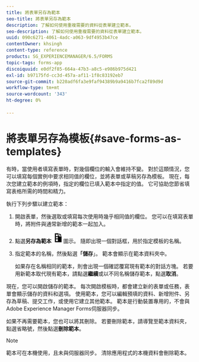 ```yaml
---
title: 將表單另存為範本
seo-title: 將表單另存為範本
description: 了解如何使用重複需要的資料從表單建立範本。
seo-description: 了解如何使用重複需要的資料從表單建立範本。
uuid: 090c6271-4061-4adc-a063-9df4953b47ce
contentOwner: khsingh
content-type: reference
products: SG_EXPERIENCEMANAGER/6.5/FORMS
topic-tags: forms-app
discoiquuid: e0df2f85-664a-47b3-a8c5-e986b975d421
exl-id: b97175fd-cc3d-457a-af11-1f8c83192eb7
source-git-commit: b220adf6fa3e9faf94389b9a9416b7fca2f89d9d
workflow-type: tm+mt
source-wordcount: '343'
ht-degree: 0%

---
```


# 將表單另存為模板{#save-forms-as-templates}

有時，當使用者填寫表單時，對幾個欄位的輸入會維持不變。 對於這類情況，您可以填寫每個實例中要求相同值的欄位，並將表單或草稿另存為模板。 現在，每次您建立範本的例項時，指定的欄位已填入範本中指定的值。 它可協助您節省填寫表格所需的時間和精力。

執行下列步驟以建立範本：

1. 開啟表單，然後選取或填寫每次使用時幾乎相同值的欄位。 您可以在填寫表單時，將附件與通常新增的範本一起加入。
1. 點選&#x200B;**另存為範本** ![save_as_template](assets/save_as_template.png)圖示。 隨即出現一個對話框，用於指定模板的名稱。
1. 指定範本的名稱，然後點選&#x200B;**「儲存**」。 範本會顯示在範本資料夾中。

   如果存在名稱相同的範本，則會出現一個確認覆寫現有範本的對話方塊。 若要用新範本取代現有範本，請點選&#x200B;**繼續**&#x200B;或以不同名稱儲存範本，點選&#x200B;**取消**。

現在，您可以開啟儲存的範本。 每次開啟模板時，都會建立新的表單或任務，表單會顯示儲存的資料和選項。 使用範本，您可以編輯預填的資料、新增附件、另存為草稿、提交工作，或使用它建立其他範本。 範本是行動裝置專用的，不會與Adobe Experience Manager Forms伺服器同步。

如果不再需要範本，您也可以將其刪除。 若要刪除範本，請導覽至範本資料夾，點選省略號，然後點選&#x200B;**刪除範本**。

>[!NOTE]
>
>範本可在本機使用，且未與伺服器同步。 清除應用程式的本機資料會刪除範本。
